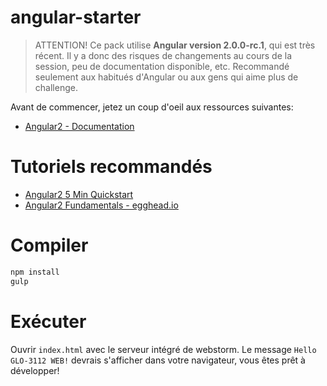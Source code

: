 # angular-starter

> ATTENTION! Ce pack utilise **Angular version 2.0.0-rc.1**, qui est très récent. Il y a donc des risques de changements au cours de la session, peu de documentation disponible, etc. Recommandé seulement aux habitués d'Angular ou aux gens qui aime plus de challenge.

Avant de commencer, jetez un coup d'oeil aux ressources suivantes:
* [Angular2 - Documentation](https://angular.io/docs/ts/latest/)

# Tutoriels recommandés
* [Angular2 5 Min Quickstart](https://angular.io/docs/ts/latest/quickstart.html)
* [Angular2 Fundamentals - egghead.io](https://egghead.io/courses/angular-2-fundamentals)

# Compiler

```sh
npm install
gulp
```

# Exécuter

Ouvrir `index.html` avec le serveur intégré de webstorm.
Le message `Hello GLO-3112 WEB!` devrais s'afficher dans votre navigateur, vous êtes prêt à développer!
